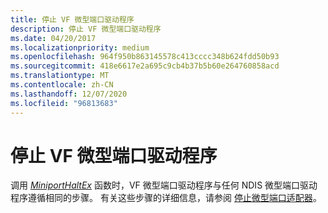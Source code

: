 ```yaml
---
title: 停止 VF 微型端口驱动程序
description: 停止 VF 微型端口驱动程序
ms.date: 04/20/2017
ms.localizationpriority: medium
ms.openlocfilehash: 964f950b863145578c413cccc348b624fdd50b93
ms.sourcegitcommit: 418e6617e2a695c9cb4b37b5b60e264760858acd
ms.translationtype: MT
ms.contentlocale: zh-CN
ms.lasthandoff: 12/07/2020
ms.locfileid: "96813683"
---
```

# <a name="halting-a-vf-miniport-driver"></a>停止 VF 微型端口驱动程序


调用 [*MiniportHaltEx*](/windows-hardware/drivers/ddi/ndis/nc-ndis-miniport_halt) 函数时，VF 微型端口驱动程序与任何 NDIS 微型端口驱动程序遵循相同的步骤。 有关这些步骤的详细信息，请参阅 [停止微型端口适配器](halting-a-miniport-adapter.md)。

 

